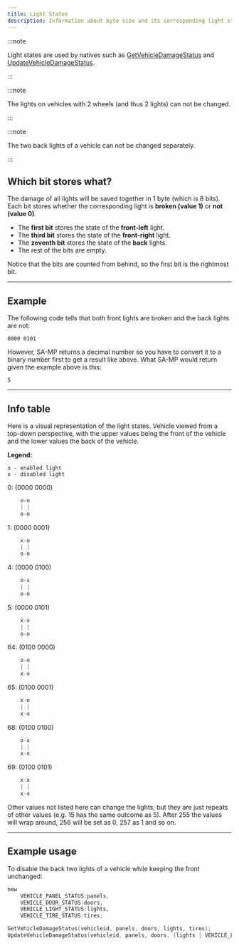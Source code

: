 ```yaml
---
title: Light States
description: Information about byte size and its corresponding light state bits.
---
```


:::note

Light states are used by natives such as [GetVehicleDamageStatus](../functions/GetVehicleDamageStatus) and [UpdateVehicleDamageStatus](../functions/UpdateVehicleDamageStatus).

:::

:::note

The lights on vehicles with 2 wheels (and thus 2 lights) can not be changed.

:::

:::note

The two back lights of a vehicle can not be changed separately.

:::

## Which bit stores what?

The damage of all lights will be saved together in 1 byte (which is 8 bits). Each bit stores whether the corresponding light is **broken (value 1)** or **not (value 0)**.

- The **first bit** stores the state of the **front-left** light.
- The **third bit** stores the state of the **front-right** light.
- The **zeventh bit** stores the state of the **back** lights.
- The rest of the bits are empty.

Notice that the bits are counted from behind, so the first bit is the rightmost bit.

---
  
## Example

The following code tells that both front lights are broken and the back lights are not:

`0000 0101`

However, SA-MP returns a decimal number so you have to convert it to a binary number first to get a result like above. What SA-MP would return given the example above is this:

`5`

---
  
## Info table

Here is a visual representation of the light states. Vehicle viewed from a top-down perspective, with the upper values being the front of the vehicle and the lower values the back of the vehicle.

**Legend:**

```
o - enabled light
x - disabled light
```

0: (0000 0000)

```c
    o-o
    | |
    o-o
```

1: (0000 0001)

```c
    x-o
    | |
    o-o
```

4: (0000 0100)

```c
    o-x
    | |
    o-o
```

5: (0000 0101)

```c
    x-x
    | |
    o-o
```

64: (0100 0000)

```c
    o-o
    | |
    x-x
```

65: (0100 0001)

```c
    x-o
    | |
    x-x
```

68: (0100 0100)

```c
    o-x
    | |
    x-x
```

69: (0100 0101)

```c
    x-x
    | |
    x-x
```

Other values not listed here can change the lights, but they are just repeats of other values (e.g. 15 has the same outcome as 5). After 255 the values will wrap around, 256 will be set as 0, 257 as 1 and so on.

---
  
## Example usage

To disable the back two lights of a vehicle while keeping the front unchanged:

```c
new 
	VEHICLE_PANEL_STATUS:panels,
	VEHICLE_DOOR_STATUS:doors,
	VEHICLE_LIGHT_STATUS:lights,
	VEHICLE_TIRE_STATUS:tires;

GetVehicleDamageStatus(vehicleid, panels, doors, lights, tires);
UpdateVehicleDamageStatus(vehicleid, panels, doors, (lights | VEHICLE_LIGHT_STATUS:0b01000000), tires); // The '0b' part means that the following number is in binary. Just the same way that '0x' indicates a hexadecimal number.
```
